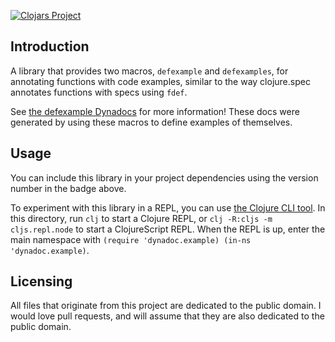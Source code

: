 [![Clojars Project](https://img.shields.io/clojars/v/defexample.svg)](https://clojars.org/defexample)

## Introduction

A library that provides two macros, `defexample` and `defexamples`, for annotating functions with code examples, similar to the way clojure.spec annotates functions with specs using `fdef`.

See [the defexample Dynadocs](https://oakes.github.io/defexample/) for more information! These docs were generated by using these macros to define examples of themselves.

## Usage

You can include this library in your project dependencies using the version number in the badge above.

To experiment with this library in a REPL, you can use [the Clojure CLI tool](https://clojure.org/guides/getting_started#_clojure_installer_and_cli_tools). In this directory, run `clj` to start a Clojure REPL, or `clj -R:cljs -m cljs.repl.node` to start a ClojureScript REPL. When the REPL is up, enter the main namespace with `(require 'dynadoc.example) (in-ns 'dynadoc.example)`.

## Licensing

All files that originate from this project are dedicated to the public domain. I would love pull requests, and will assume that they are also dedicated to the public domain.
